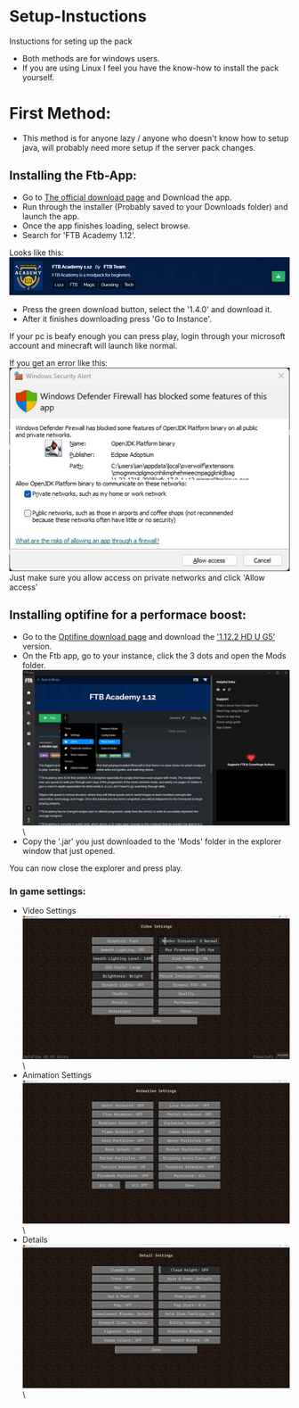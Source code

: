 # Setup-Instuctions
Instuctions for seting up the pack

- Both methods are for windows users. 
- If you are using Linux I feel you have the know-how to install the pack yourself.

# First Method:

- This method is for anyone lazy / anyone who doesn't know how to setup java, will probably need more setup if the server pack changes.

## Installing the Ftb-App:
- Go to [The official download page][ftb-app] and Download the app.
- Run through the installer (Probably saved to your Downloads folder) and launch the app.
- Once the app finishes loading, select browse.
- Search for 'FTB Academy 1.12'.

Looks like this:
![](modpack.png)

- Press the green download button, select the '1.4.0' and download it.
- After it finishes downloading press 'Go to Instance'.

If your pc is beafy enough you can press play, login through your microsoft account and minecraft will launch like normal.

If you get an error like this:  \
![](java-error.png)  \
Just make sure you allow access on private networks and click 'Allow access'

## Installing optifine for a performace boost:
- Go to the [Optifine download page][ODP] and download the ['1.12.2 HD U G5'][JAR] version.
- On the Ftb app, go to your instance, click the 3 dots and open the Mods folder. \
![](mods.png)  \
- Copy the '.jar' you just downloaded to the 'Mods' folder in the explorer window that just opened.

You can now close the explorer and press play.
### In game settings:
- Video Settings \
![](vid-set.png)  \
- Animation Settings \
![](anim-set.png)  \
- Details \
![](det-set.png)  \

[ftb-app]: <https://www.feed-the-beast.com/ftb-app>
[ODP]: <https://www.optifine.net/downloads>
[JAR]: <http://optifine.net/adloadx?f=OptiFine_1.12.2_HD_U_G5.jar>